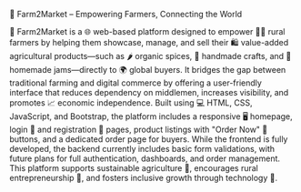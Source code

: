 🌾 Farm2Market – Empowering Farmers, Connecting the World

🌾 Farm2Market is a 🌐 web-based platform designed to empower 👩‍🌾 rural farmers by helping them showcase, manage, and sell their 🛍️ value-added agricultural products—such as 🌶️ organic spices, 🧵 handmade crafts, and 🍓 homemade jams—directly to 🌍 global buyers. It bridges the gap between traditional farming and digital commerce by offering a user-friendly interface that reduces dependency on middlemen, increases visibility, and promotes 📈 economic independence. Built using 💻 HTML, CSS, JavaScript, and Bootstrap, the platform includes a responsive 🖥️ homepage, login 🔐 and registration 📝 pages, product listings with "Order Now" 🛒 buttons, and a dedicated order page for buyers. While the frontend is fully developed, the backend currently includes basic form validations, with future plans for full authentication, dashboards, and order management. This platform supports sustainable agriculture 🌱, encourages rural entrepreneurship 💼, and fosters inclusive growth through technology 🤝.

